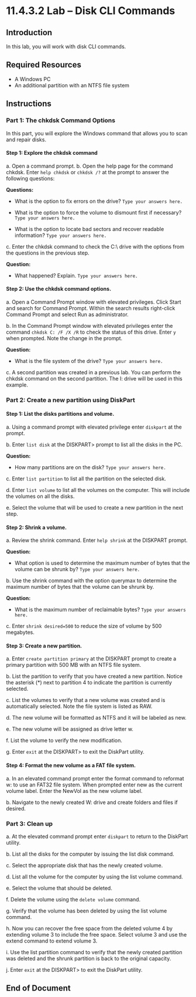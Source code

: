 # 11.4.3.2 Lab – Disk CLI Commands

## Introduction

In this lab, you will work with disk CLI commands.

## Required Resources

- A Windows PC
- An additional partition with an NTFS file system

## Instructions

### Part 1: The chkdsk Command Options

In this part, you will explore the Windows command that allows you to scan and repair disks.

#### Step 1: Explore the chkdsk command
a. Open a command prompt.
b. Open the help page for the command chkdsk. Enter `help chkdsk` or `chkdsk /?` at the prompt to answer the following questions:

**Questions:**

- What is the option to fix errors on the drive?
  `Type your answers here.`

- What is the option to force the volume to dismount first if necessary?
  `Type your answers here.`

- What is the option to locate bad sectors and recover readable information?
  `Type your answers here.`

c. Enter the chkdsk command to check the C:\ drive with the options from the questions in the previous step.

**Question:**
- What happened? Explain.
  `Type your answers here.`

#### Step 2: Use the chkdsk command options.
a. Open a Command Prompt window with elevated privileges. Click Start and search for Command Prompt. Within the search results right-click Command Prompt and select Run as administrator.

b. In the Command Prompt window with elevated privileges enter the command `chkdsk C: /F /X /R` to check the status of this drive. Enter `y` when prompted. Note the change in the prompt.

**Question:**
- What is the file system of the drive?
  `Type your answers here.`

c. A second partition was created in a previous lab. You can perform the chkdsk command on the second partition. The I: drive will be used in this example.

### Part 2: Create a new partition using DiskPart

#### Step 1: List the disks partitions and volume.
a. Using a command prompt with elevated privilege enter `diskpart` at the prompt.

b. Enter `list disk` at the DISKPART> prompt to list all the disks in the PC.

**Question:**
- How many partitions are on the disk?
  `Type your answers here.`

c. Enter `list partition` to list all the partition on the selected disk.

d. Enter `list volume` to list all the volumes on the computer. This will include the volumes on all the disks.

e. Select the volume that will be used to create a new partition in the next step.

#### Step 2: Shrink a volume.
a. Review the shrink command. Enter `help shrink` at the DISKPART prompt.

**Question:**
- What option is used to determine the maximum number of bytes that the volume can be shrunk by?
  `Type your answers here.`

b. Use the shrink command with the option querymax to determine the maximum number of bytes that the volume can be shrunk by.

**Question:**
- What is the maximum number of reclaimable bytes?
  `Type your answers here.`

c. Enter `shrink desired=500` to reduce the size of volume by 500 megabytes.

#### Step 3: Create a new partition.
a. Enter `create partition primary` at the DISKPART prompt to create a primary partition with 500 MB with an NTFS file system.

b. List the partition to verify that you have created a new partition. Notice the asterisk (*) next to partition 4 to indicate the partition is currently selected.

c. List the volumes to verify that a new volume was created and is automatically selected. Note the file system is listed as RAW.

d. The new volume will be formatted as NTFS and it will be labeled as new.

e. The new volume will be assigned as drive letter w.

f. List the volume to verify the new modification.

g. Enter `exit` at the DISKPART> to exit the DiskPart utility.

#### Step 4: Format the new volume as a FAT file system.
a. In an elevated command prompt enter the format command to reformat w: to use an FAT32 file system. When prompted enter new as the current volume label. Enter the NewVol as the new volume label.

b. Navigate to the newly created W: drive and create folders and files if desired.

### Part 3: Clean up

a. At the elevated command prompt enter `diskpart` to return to the DiskPart utility.

b. List all the disks for the computer by issuing the list disk command.

c. Select the appropriate disk that has the newly created volume.

d. List all the volume for the computer by using the list volume command.

e. Select the volume that should be deleted.

f. Delete the volume using the `delete volume` command.

g. Verify that the volume has been deleted by using the list volume command.

h. Now you can recover the free space from the deleted volume 4 by extending volume 3 to include the free space. Select volume 3 and use the extend command to extend volume 3.

i. Use the list partition command to verify that the newly created partition was deleted and the shrunk partition is back to the original capacity.

j. Enter `exit` at the DISKPART> to exit the DiskPart utility.

## End of Document

